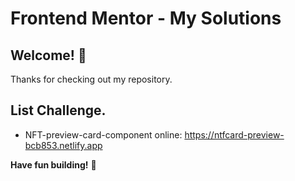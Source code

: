 # Frontend Mentor - My Solutions

## Welcome! 👋

Thanks for checking out my repository.

## List Challenge.

- NFT-preview-card-component online: https://ntfcard-preview-bcb853.netlify.app

**Have fun building!** 🚀
